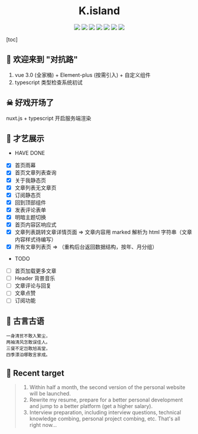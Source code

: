 # <div align="center">K.island</div>

<div align="center">
    <img src="https://img.shields.io/badge/Nuxt-v2.0.1-blue">
    <img src="https://img.shields.io/badge/@vue/cli-v4.5.9-blue">
    <img src="https://img.shields.io/badge/vuex-v4.0.0-blue">
    <img src="https://img.shields.io/badge/vueRouter-v4.0.0-blue">
    <img src="https://img.shields.io/badge/ElementPlus-v1.0.1.bate.11-blue">
    <img src="https://img.shields.io/badge/Node-v12.18.3-blue">
    <img src="https://img.shields.io/badge/MySQL-v8.0.19-blue">
</div>

[toc]

<!--
## 技术栈
1. 博客管理后台
2. TypeScript 静态类型检查
3. nodejs 后台服务
4. nuxt.js 服务端渲染
-->

## 🎃 欢迎来到 "对抗路"

1. vue 3.0 (全家桶) + Element-plus (按需引入) + 自定义组件
2. typescript 类型检查系统初试

## ☠ 好戏开场了

nuxt.js + typescript 开启服务端渲染

## 🤩 才艺展示

+ HAVE DONE
- [x] 首页雨幕
- [x] 首页文章列表查询
- [x] 关于我静态页
- [x] 文章列表无文章页
- [x] 订阅静态页
- [x] 回到顶部组件
- [x] 发表评论表单
- [x] 明暗主题切换
- [x] 首页内容区响应式
- [x] 文章列表跳转文章详情页面 => 文章内容用 marked 解析为 html 字符串（文章内容样式待编写）
- [x] 所有文章列表页 => （重构后台返回数据结构，按年、月分组）

+ TODO
- [ ] 首页加载更多文章
- [ ] Header 背景音乐
- [ ] 文章评论与回复
- [ ] 文章点赞
- [ ] 订阅功能

## 🤪 古言古语

```
一身清贫不敢入繁尘，
两袖清风怎敢误佳人。
三餐不定岂敢旭高堂，
四季漂泊哪敢言家成。
```

## 💪 Recent target

> 1. Within half a month, the second version of the personal website will be launched.
> 2. Rewrite my resume, prepare for a better personal development and jump to a better platform (get a higher salary).
> 3. Interview preparation, including interview questions, technical knowledge combing, personal project combing, etc.
> That's all right now...
